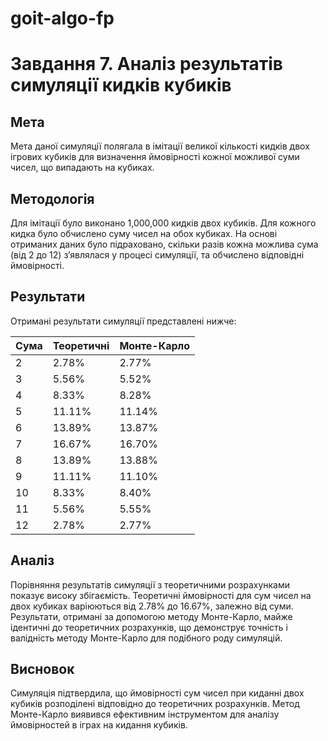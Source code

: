 # goit-algo-fp

# Завдання 7. Аналіз результатів симуляції кидків кубиків

## Мета
Мета даної симуляції полягала в імітації великої кількості кидків двох ігрових кубиків для визначення ймовірності кожної можливої суми чисел, що випадають на кубиках.

## Методологія
Для імітації було виконано 1,000,000 кидків двох кубиків. Для кожного кидка було обчислено суму чисел на обох кубиках. На основі отриманих даних було підраховано, скільки разів кожна можлива сума (від 2 до 12) з’являлася у процесі симуляції, та обчислено відповідні ймовірності.

## Результати
Отримані результати симуляції представлені нижче:

| Сума | Теоретичні  | Монте-Карло |
|------|-------------|-------------|
| 2    | 2.78%       | 2.77%       |
| 3    | 5.56%       | 5.52%       |
| 4    | 8.33%       | 8.28%       |
| 5    | 11.11%      | 11.14%      |
| 6    | 13.89%      | 13.87%      |
| 7    | 16.67%      | 16.70%      |
| 8    | 13.89%      | 13.88%      |
| 9    | 11.11%      | 11.10%      |
| 10   | 8.33%       | 8.40%       |
| 11   | 5.56%       | 5.55%       |
| 12   | 2.78%       | 2.77%       |

## Аналіз
Порівняння результатів симуляції з теоретичними розрахунками показує високу збігаємість. Теоретичні ймовірності для сум чисел на двох кубиках варіюються від 2.78% до 16.67%, залежно від суми. Результати, отримані за допомогою методу Монте-Карло, майже ідентичні до теоретичних розрахунків, що демонструє точність і валідність методу Монте-Карло для подібного роду симуляцій.

## Висновок
Симуляція підтвердила, що ймовірності сум чисел при киданні двох кубиків розподілені відповідно до теоретичних розрахунків. Метод Монте-Карло виявився ефективним інструментом для аналізу ймовірностей в іграх на кидання кубиків.
